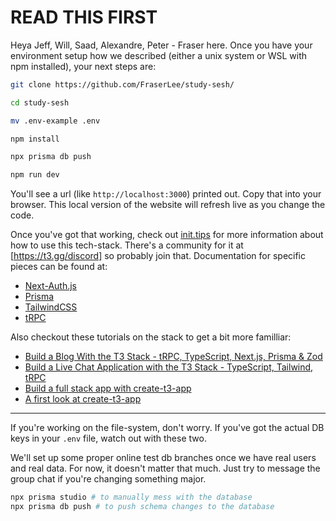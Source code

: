 # READ THIS FIRST

Heya Jeff, Will, Saad, Alexandre, Peter - Fraser here. Once you have your
environment setup how we described (either a unix system or WSL with npm
installed), your next steps are:

```bash
git clone https://github.com/FraserLee/study-sesh/

cd study-sesh

mv .env-example .env

npm install

npx prisma db push

npm run dev
```

You'll see a url (like `http://localhost:3000`) printed out. Copy that into
your browser. This local version of the website will refresh live as you change
the code.

Once you've got that working, check out [init.tips](https://init.tips) for more
information about how to use this tech-stack. There's a community for it at
[https://t3.gg/discord] so probably join that. Documentation for specific
pieces can be found at:
- [Next-Auth.js](https://next-auth.js.org)
- [Prisma](https://prisma.io)
- [TailwindCSS](https://tailwindcss.com)
- [tRPC](https://trpc.io)

Also checkout these tutorials on the stack to get a bit more familliar:
- [Build a Blog With the T3 Stack - tRPC, TypeScript, Next.js, Prisma & Zod](https://www.youtube.com/watch?v=syEWlxVFUrY)
- [Build a Live Chat Application with the T3 Stack - TypeScript, Tailwind, tRPC](https://www.youtube.com/watch?v=dXRRY37MPuk)
- [Build a full stack app with create-t3-app](https://www.nexxel.dev/blog/ct3a-guestbook)
- [A first look at create-t3-app](https://dev.to/ajcwebdev/a-first-look-at-create-t3-app-1i8f)




---

If you're working on the file-system, don't worry. If you've got the actual DB
keys in your `.env` file, watch out with these two.

We'll set up some proper online test db branches once we have real users and
real data. For now, it doesn't matter that much. Just try to message the group
chat if you're changing something major.
```bash
npx prisma studio # to manually mess with the database
npx prisma db push # to push schema changes to the database
```
